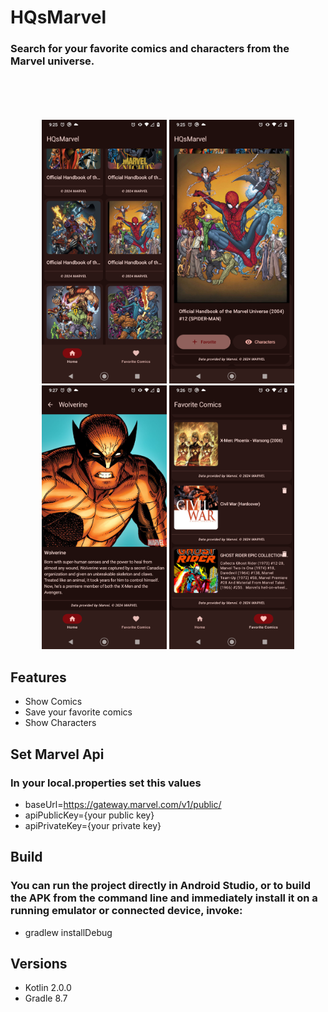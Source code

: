 # HQsMarvel
### <p>Search for your favorite comics and characters from the Marvel universe.</p> <br />
<br />
<p align="center">
  <img alt="Home Screen" src="screenshots/home_01.png" width="200"> <img alt="Comic" src="screenshots/home_card_01.png" width="200"> 
  <img alt="Comic characters" src="screenshots/character_01.png" width="200"> <img alt="Favorite Comics" src="screenshots/favorites_01.png" width="200">
</p>

## Features
* Show Comics
* Save your favorite comics
* Show Characters

## Set Marvel Api
### In your local.properties set this values
* baseUrl=https://gateway.marvel.com/v1/public/
* apiPublicKey={your public key}
* apiPrivateKey={your private key}

## Build
### <p>You can run the project directly in Android Studio, or to build the APK from the command line and immediately install it on a running emulator or connected device, invoke:</p>
* gradlew installDebug

## Versions
* Kotlin 2.0.0
* Gradle 8.7